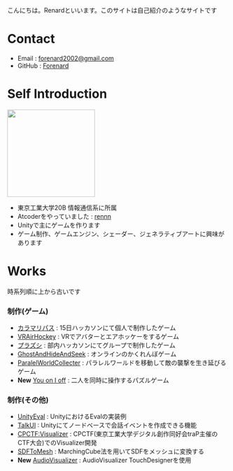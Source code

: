 こんにちは。Renardといいます。このサイトは自己紹介のようなサイトです
# Contact

- Email : forenard2002@gmail.com
- GitHub : [Forenard](https://github.com/Forenard)

# Self Introduction

<img src="https://user-images.githubusercontent.com/64544361/118407508-06419400-b6bc-11eb-8f27-6c1672a27185.png" width="200">


- 東京工業大学20B 情報通信系に所属
- Atcoderをやっていました : [rennn](https://atcoder.jp/users/rennn)
- Unityで主にゲームを作ります
- ゲーム制作、ゲームエンジン、シェーダー、ジェネラティブアートに興味があります

# Works

時系列順に上から古いです

### 制作(ゲーム)

- [カラマリパス](https://unityroom.com/games/calamaripath) : 15日ハッカソンにて個人で制作したゲーム
- [VRAirHockey](https://sidequestvr.com/app/4261/vrairhockey) : VRでアバターとエアホッケーをするゲーム
- [プラズシ](http://purazushi.trap.games/) : 部内ハッカソンにてグループで制作したゲーム
- [GhostAndHideAndSeek](https://unityroom.com/games/gahas) : オンラインのかくれんぼゲーム
- [ParalelWorldCollecter](https://unityroom.com/games/paralelworldcollecter) : パラレルワールドを移動して敵の襲撃を生き延びるゲーム
- **New** [You on I off](https://drive.google.com/drive/folders/19_gKx-8VF6E9ynnowQDIj3nWqB248nUj?usp=sharing) : 二人を同時に操作するパズルゲーム

### 制作(その他)

- [UnityEval](https://github.com/Forenard/Unity_Eval_Expamle) : UnityにおけるEvalの実装例
- [TalkUI](https://github.com/Forenard/Unity-TalkUI) : Unityにてノードベースで会話イベントを作成できる機能
- [CPCTF:Visualizer](https://trap.jp/post/1573/) : CPCTF(東京工業大学デジタル創作同好会traP主催のCTF大会)でのVisualizer開発
- [SDFToMesh](https://github.com/Forenard/SDFToMesh) : MarchingCube法を用いてSDFをメッシュに変換する
- **New** [AudioVisualizer](https://www.youtube.com/watch?v=PuaDQ-hGOfY) : AudioVisualizer TouchDesignerを使用
